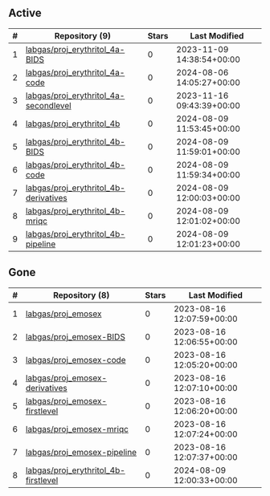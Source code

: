 ## Active
| # | Repository (9) | Stars | Last Modified |
| --- | --- | --- | --- |
| 1 | [labgas/proj_erythritol_4a-BIDS](https://gin.g-node.org/labgas/proj_erythritol_4a-BIDS) | 0 | 2023-11-09 14:38:54+00:00 |
| 2 | [labgas/proj_erythritol_4a-code](https://gin.g-node.org/labgas/proj_erythritol_4a-code) | 0 | 2024-08-06 14:05:27+00:00 |
| 3 | [labgas/proj_erythritol_4a-secondlevel](https://gin.g-node.org/labgas/proj_erythritol_4a-secondlevel) | 0 | 2023-11-16 09:43:39+00:00 |
| 4 | [labgas/proj_erythritol_4b](https://gin.g-node.org/labgas/proj_erythritol_4b) | 0 | 2024-08-09 11:53:45+00:00 |
| 5 | [labgas/proj_erythritol_4b-BIDS](https://gin.g-node.org/labgas/proj_erythritol_4b-BIDS) | 0 | 2024-08-09 11:59:01+00:00 |
| 6 | [labgas/proj_erythritol_4b-code](https://gin.g-node.org/labgas/proj_erythritol_4b-code) | 0 | 2024-08-09 11:59:34+00:00 |
| 7 | [labgas/proj_erythritol_4b-derivatives](https://gin.g-node.org/labgas/proj_erythritol_4b-derivatives) | 0 | 2024-08-09 12:00:03+00:00 |
| 8 | [labgas/proj_erythritol_4b-mriqc](https://gin.g-node.org/labgas/proj_erythritol_4b-mriqc) | 0 | 2024-08-09 12:01:02+00:00 |
| 9 | [labgas/proj_erythritol_4b-pipeline](https://gin.g-node.org/labgas/proj_erythritol_4b-pipeline) | 0 | 2024-08-09 12:01:23+00:00 |

## Gone
| # | Repository (8) | Stars | Last Modified |
| --- | --- | --- | --- |
| 1 | [labgas/proj_emosex](https://gin.g-node.org/labgas/proj_emosex) | 0 | 2023-08-16 12:07:59+00:00 |
| 2 | [labgas/proj_emosex-BIDS](https://gin.g-node.org/labgas/proj_emosex-BIDS) | 0 | 2023-08-16 12:06:55+00:00 |
| 3 | [labgas/proj_emosex-code](https://gin.g-node.org/labgas/proj_emosex-code) | 0 | 2023-08-16 12:05:20+00:00 |
| 4 | [labgas/proj_emosex-derivatives](https://gin.g-node.org/labgas/proj_emosex-derivatives) | 0 | 2023-08-16 12:07:10+00:00 |
| 5 | [labgas/proj_emosex-firstlevel](https://gin.g-node.org/labgas/proj_emosex-firstlevel) | 0 | 2023-08-16 12:06:20+00:00 |
| 6 | [labgas/proj_emosex-mriqc](https://gin.g-node.org/labgas/proj_emosex-mriqc) | 0 | 2023-08-16 12:07:24+00:00 |
| 7 | [labgas/proj_emosex-pipeline](https://gin.g-node.org/labgas/proj_emosex-pipeline) | 0 | 2023-08-16 12:07:37+00:00 |
| 8 | [labgas/proj_erythritol_4b-firstlevel](https://gin.g-node.org/labgas/proj_erythritol_4b-firstlevel) | 0 | 2024-08-09 12:00:33+00:00 |
